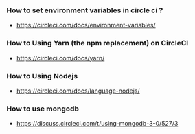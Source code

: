 
### How to set environment variables in circle ci ?

  - https://circleci.com/docs/environment-variables/

### How to Using Yarn (the npm replacement) on CircleCI

  - https://circleci.com/docs/yarn/

### How to Using Nodejs

  - https://circleci.com/docs/language-nodejs/

### How to use mongodb

  - https://discuss.circleci.com/t/using-mongodb-3-0/527/3

